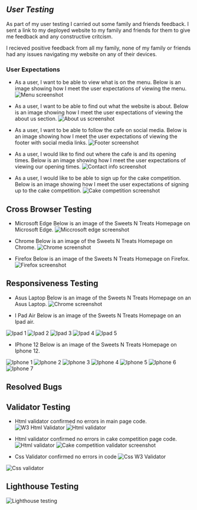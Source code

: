 ## _User Testing_

As part of my user testing I carried out some family and friends feedback. I sent a link to my deployed website to my family and friends for them to give me feedback and any constructive critcism. 

I recieved positive feedback from all my family, none of my family or friends had any issues navigating my website on any of their devices.

### User Expectations
- As a user, I want to be able to view what is on the menu.
Below is an image showing how I meet the user expectations of viewing the menu.
![Menu screenshot](https://user-images.githubusercontent.com/110427318/196244448-780de330-b427-402c-806c-1298ebb44031.PNG)

- As a user, I want to be able to find out what the website is about.
Below is an image showing how I meet the user expectations of viewing the about us section.
![About us screenshot](https://user-images.githubusercontent.com/110427318/196244570-0f207e85-4a97-4870-a8d3-a69289d1e69c.PNG)

- As a user, I want to be able to follow the cafe on social media.
Below is an image showing how I meet the user expectations of viewing the footer with social media links.
![Footer screenshot](https://user-images.githubusercontent.com/110427318/196244734-8a342abc-041c-4ab6-8f5d-0c2ed003895f.PNG)

- As a user, I would like to find out where the cafe is and its opening times.
Below is an image showing how I meet the user expectations of viewing our opening times.
![Contact info screenshot](https://user-images.githubusercontent.com/110427318/196244919-b3c712ed-66d4-41df-8459-91f34377ba08.PNG)

- As a user, I would like to be able to sign up for the cake competition.
Below is an image showing how I meet the user expectations of signing up to the cake competition.
![Cake competition screenshot](https://user-images.githubusercontent.com/110427318/196245168-75df2554-4257-4aca-b90a-0154e78b7a0b.PNG)

## Cross Browser Testing
- Microsoft Edge 
Below is an image of the Sweets N Treats Homepage on Microsoft Edge.
![Miccrosoft edge screenshot](https://user-images.githubusercontent.com/110427318/196246450-155db53f-d693-49c3-90c6-a9aad6dfd12f.PNG)

- Chrome
Below is an image of the Sweets N Treats Homepage on Chrome.
![Chrome screenshot](https://user-images.githubusercontent.com/110427318/196246496-359cbe79-d8c2-4fe9-aa6e-9e6a477d564d.PNG)

- Firefox
Below is an image of the Sweets N Treats Homepage on Firefox.
![Firefox screenshot](https://user-images.githubusercontent.com/110427318/196247450-6f29c537-3282-44d0-b6f3-d9bcd06a15e4.PNG)

## Responsiveness Testing

- Asus Laptop 
Below is an image of the Sweets N Treats Homepage on an Asus Laptop.
![Chrome screenshot](https://user-images.githubusercontent.com/110427318/196247710-939dcab9-5124-4589-b535-64eb26e7f414.PNG)

- I Pad Air
Below is an image of the Sweets N Treats Homepage on an Ipad air.

![Ipad 1](https://user-images.githubusercontent.com/110427318/196249272-30a83230-d04b-4789-8895-ef106d742b20.png)
![Ipad 2](https://user-images.githubusercontent.com/110427318/196249281-6f6cde6b-1428-4775-9516-6a92beb53101.png)
![Ipad 3](https://user-images.githubusercontent.com/110427318/196249286-98875c79-0b2f-4c91-b194-4b55f1496c2a.png)
![Ipad 4](https://user-images.githubusercontent.com/110427318/196249290-e46d1b15-5fc5-4d0b-9675-830971121d79.png)
![Ipad 5](https://user-images.githubusercontent.com/110427318/196249293-62638907-bcf8-40bf-94b0-72a7ac234f60.png)

- IPhone 12
Below is an image of the Sweets N Treats Homepage on Iphone 12.

![Iphone 1](https://user-images.githubusercontent.com/110427318/196249368-3a052a31-4f22-447d-bca1-f1b8cb920936.png)
![Iphone 2](https://user-images.githubusercontent.com/110427318/196249370-1a90d8c5-1f21-4d98-8acb-e968261ae0c4.png)
![Iphone 3](https://user-images.githubusercontent.com/110427318/196249372-913b6da5-7f17-439c-9b62-97beed3cad8c.png)
![Iphone 4](https://user-images.githubusercontent.com/110427318/196249381-d429c0c4-859c-49c1-b2b9-8838781e3781.png)
![Iphone 5](https://user-images.githubusercontent.com/110427318/196249383-9f3b4cee-4e72-4706-89be-af6bf7de610c.png)
![Iphone 6](https://user-images.githubusercontent.com/110427318/196249420-ff40f4ab-4cf4-4c56-8677-f24fd7d4c869.png)
![Iphone 7](https://user-images.githubusercontent.com/110427318/196249426-834ccd66-3e45-48a7-9c6f-3cc9ac3b17c2.png)

## Resolved Bugs 


## Validator Testing

- Html validator confirmed no errors in main page code. 
![W3 Html Validator](https://validator.w3.org/nu/?doc=https%3A%2F%2Ferickabarker.github.io%2FSweets-N-Treats%2F)
![Html validator](https://user-images.githubusercontent.com/110427318/196520882-eff6134a-cef7-4ed1-bd43-0c637204b41e.PNG)

- Html validator confirmed no errors in cake competition page code. 
![Html validator](https://validator.w3.org/nu/?doc=https%3A%2F%2Ferickabarker.github.io%2FSweets-N-Treats%2Fcake-competition.html)
![Cake competition validator screenshot](https://user-images.githubusercontent.com/110427318/196520834-5a9ebc62-ddc2-4f23-a10e-4b8a2210cf94.PNG)

- Css Validator confirmed no errors in code 
![Css W3 Validator](https://jigsaw.w3.org/css-validator/validator?uri=https%3A%2F%2Ferickabarker.github.io%2FSweets-N-Treats%2F&profile=css3svg&usermedium=all&warning=1&vextwarning=&lang=en)

![Css validator](https://user-images.githubusercontent.com/110427318/196250957-19ac36e3-0d48-4504-8473-ed613923f717.PNG)

## Lighthouse Testing 
![Lighthouse testing](https://user-images.githubusercontent.com/110427318/196256938-4adc8dd7-5e1c-4b06-adaa-8d50d48e8422.PNG)
